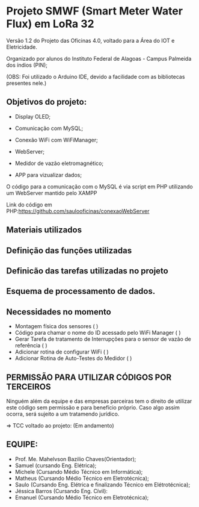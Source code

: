 # Projeto SMWF (Smart Meter Water Flux) em LoRa 32

Versão 1.2 do Projeto das Oficinas 4.0, voltado para a Área do IOT e Eletricidade.

Organizado por alunos do Instituto Federal de Alagoas - Campus Palmeida dos índios (PIN);

(OBS: Foi utilizado o Arduino IDE, devido a facilidade com as bibliotecas presentes nele.)

## Objetivos do projeto:

* Display OLED;

* Comunicação com MySQL;

* Conexão WiFi com WiFiManager;

* WebServer;

* Medidor de vazão eletromagnético;

* APP para vizualizar dados;

O código para a comunicação com o MySQL é via script em PHP utilizando um WebServer mantido pelo XAMPP


Link do código em PHP:https://github.com/saulooficinas/conexaoWebServer

## Materiais utilizados


## Definição das funções utilizadas

## Definicão das tarefas utilizadas no projeto


## Esquema de processamento de dados.


## Necessidades no momento

* Montagem física dos sensores ( )
* Código para chamar o nome do ID acessado pelo WiFi Manager ( )
* Gerar Tarefa de tratamento de Interrupções para o sensor de vazão de referência ( )
* Adicionar rotina de configurar WiFi ( )
* Adicionar Rotina de Auto-Testes do Medidor ( )


## PERMISSÃO PARA UTILIZAR CÓDIGOS POR TERCEIROS

 Ninguém além da equipe e das empresas parceiras tem o direito de utilizar este código sem permissão e para benefício próprio. Caso algo assim ocorra, será sujeito a um tratamendo jurídico.
 
 => TCC voltado ao projeto: (Em andamento)
 
 ## EQUIPE:
 * Prof. Me. Mahelvson Bazilio Chaves(Orientador);
 * Samuel (cursando Eng. Elétrica);
 * Michele (Cursando Médio Técnico em Informática);
 * Matheus (Cursando Médio Técnico em Eletrotécnica);
 * Saulo (Cursando Eng. Elétrica e finalizando Técnico em Elétrotécnica);
 * Jéssica Barros (Cursando Eng. Cívil):
 * Emanuel (Cursando Médio Técnico em Eletrotécnica);
